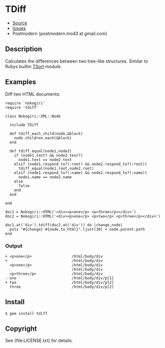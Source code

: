 # TDiff

* [Source](http://github.com/postmodern/tdiff)
* [Issues](http://github.com/postmodern/tdiff/issues)
* Postmodern (postmodern.mod3 at gmail.com)

## Description

Calculates the differences between two tree-like structures. Similar to
Rubys builtin [TSort](http://rubydoc.info/docs/ruby-stdlib/1.9.2/TSort)
module.

## Examples

Diff two HTML documents:

    require 'nokogiri'
    require 'tdiff'

    class Nokogiri::XML::Node

      include TDiff

      def tdiff_each_child(node,&block)
        node.children.each(&block)
      end

      def tdiff_equal(node1,node2)
        if (node1.text? && node2.text?)
          node1.text == node2.text
        elsif (node1.respond_to?(:root) && node2.respond_to?(:root))
          tdiff_equal(node1.root,node2.root)
        elsif (node1.respond_to?(:name) && node2.respond_to?(:name))
          node1.name == node2.name
        else
          false
        end
      end

    end

    doc1 = Nokogiri::HTML('<div><p>one</p> <p>three</p></div>')
    doc2 = Nokogiri::HTML('<div><p>one</p> <p>two</p> <p>three</p></div>')

    doc1.at('div').tdiff(doc2.at('div')) do |change,node|
      puts "#{change} #{node.to_html}".ljust(30) + node.parent.path
    end

### Output

    + <p>one</p>                  /html/body/div
    +                             /html/body/div
      <p>one</p>                  /html/body/div
                                  /html/body/div
      <p>three</p>                /html/body/div
    - one                         /html/body/div/p[1]
    + two                         /html/body/div/p[2]
      three                       /html/body/div/p[2]

## Install

    $ gem install tdiff

## Copyright

See {file:LICENSE.txt} for details.

